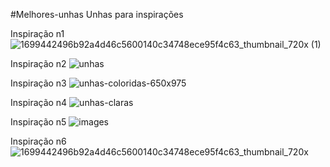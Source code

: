 #Melhores-unhas
Unhas para inspirações

Inspiração n1
![1699442496b92a4d46c5600140c34748ece95f4c63_thumbnail_720x (1)](https://github.com/user-attachments/assets/537638ca-dfd4-41f0-b82d-26267b2c946d)

Inspiração n2
![unhas](https://github.com/user-attachments/assets/53e970f0-a515-4f37-82ae-7f539c692543)

Inspiração n3 
![unhas-coloridas-650x975](https://github.com/user-attachments/assets/43d422c3-ef89-4aac-a280-00a57123ead9)

Inspiração n4
![unhas-claras](https://github.com/user-attachments/assets/7b87bb64-442d-4996-8e1a-bdb77b9dd1f7)

Inspiração n5
![images](https://github.com/user-attachments/assets/2bfbd01d-8d5d-4d5a-8bba-90a1d73d481b)

Inspiração n6
![1699442496b92a4d46c5600140c34748ece95f4c63_thumbnail_720x](https://github.com/user-attachments/assets/75199a46-b2cc-4ae8-a81a-5e851873271d)
